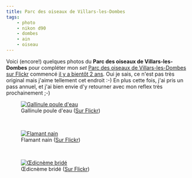 ```yaml
---
title: Parc des oiseaux de Villars-les-Dombes
tags:
    - photo
    - nikon d90
    - dombes
    - ain
    - oiseau
---
```


Voici (encore!) quelques photos du **Parc des oiseaux de Villars-les-Dombes** pour
compléter mon *set* <a href="http://www.flickr.com/photos/tigr0u/sets/72157627802960454/">Parc des
oiseaux de Villars-les-Dombes sur Flickr</a> commencé <a href="/post/parc-des-oiseaux-de-villars-les-dombes">il y a bientôt 2 ans</a>.
Oui je sais, ce n'est pas très original mais j'aime tellement cet endroit :-) En
plus cette fois, j'ai pris un pass annuel, et j'ai bien envie d'y retourner avec
mon reflex très prochainement ;-)

<figure class="object-center">
<a href="/images/gallinule-poule-d-eau.jpg"><img
src="/images/660x/gallinule-poule-d-eau.jpg" alt="Gallinule poule
d'eau"></a><figcaption>Gallinule poule d'eau (<a href="http://www.flickr.com/photos/tigr0u/9547232905/in/set-72157627802960454">Sur Flickr</a>)</figcaption>
</figure>
<br>
<figure class="object-center">
<a href="/images/flamant-nain.jpg"><img
src="/images/660x/flamant-nain.jpg" alt="Flamant nain"></a><figcaption>Flamant
nain (<a href="http://www.flickr.com/photos/tigr0u/9547240797/in/set-72157627802960454">Sur Flickr</a>)</figcaption>
</figure>
<br>
<figure class="object-center">
<a href="/images/oedicneme-bride.jpg"><img
src="/images/660x/oedicneme-bride.jpg" alt="Œdicnème
bridé"></a><figcaption>Œdicnème bridé (<a href="http://www.flickr.com/photos/tigr0u/9549987518/in/set-72157627802960454">Sur Flickr</a>)</figcaption>
</figure>
